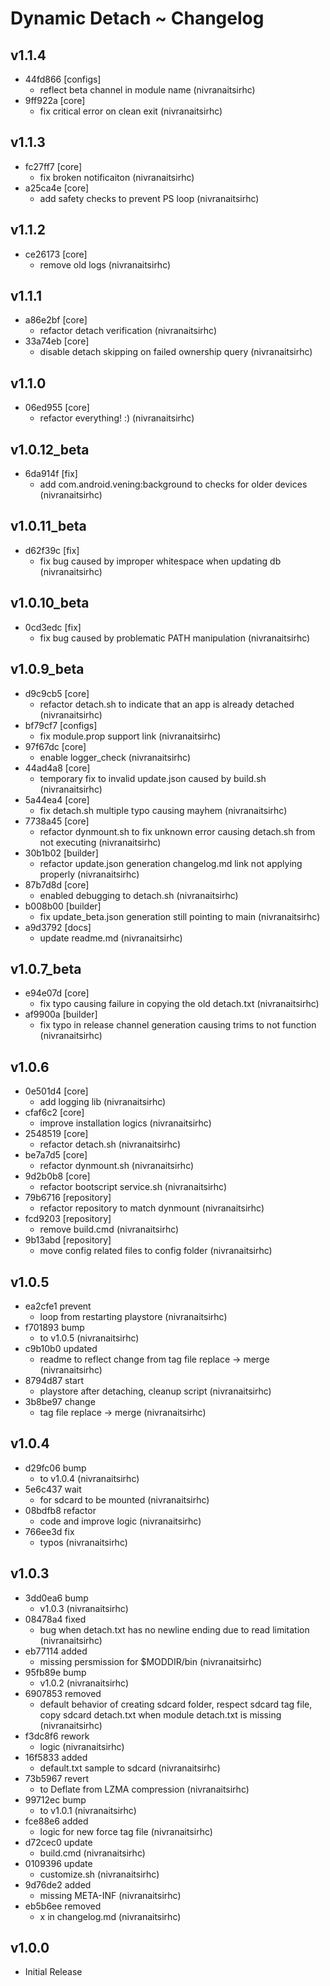 # Dynamic Detach ~ Changelog
## v1.1.4 
- 44fd866 [configs]       
    - reflect beta channel in module name (nivranaitsirhc)  
- 9ff922a [core]          
    - fix critical error on clean exit (nivranaitsirhc)    
## v1.1.3 
- fc27ff7 [core]          
    - fix broken notificaiton (nivranaitsirhc)  
- a25ca4e [core]          
    - add safety checks to prevent PS loop (nivranaitsirhc)    
## v1.1.2 
- ce26173 [core]          
    - remove old logs (nivranaitsirhc)    
## v1.1.1 
- a86e2bf [core]          
    - refactor detach verification (nivranaitsirhc)  
- 33a74eb [core]          
    - disable detach skipping on failed ownership query (nivranaitsirhc)    
## v1.1.0 
- 06ed955 [core]          
    - refactor everything! :) (nivranaitsirhc)    
## v1.0.12_beta 
- 6da914f [fix]           
    - add com.android.vening:background to checks for older devices (nivranaitsirhc)    
## v1.0.11_beta 
- d62f39c [fix]           
    - fix bug caused by improper whitespace when updating db (nivranaitsirhc)    
## v1.0.10_beta 
- 0cd3edc [fix]           
    - fix bug caused by problematic PATH manipulation (nivranaitsirhc)    
## v1.0.9_beta 
- d9c9cb5 [core]          
    - refactor detach.sh to indicate that an app is already detached (nivranaitsirhc)  
- bf79cf7 [configs]       
    - fix module.prop support link (nivranaitsirhc)  
- 97f67dc [core]          
    - enable logger_check (nivranaitsirhc)  
- 44ad4a8 [core]          
    - temporary fix to invalid update.json caused by build.sh (nivranaitsirhc)  
- 5a44ea4 [core]          
    - fix detach.sh multiple typo causing mayhem (nivranaitsirhc)  
- 7738a45 [core]          
    - refactor dynmount.sh to fix unknown error causing detach.sh from not executing (nivranaitsirhc)  
- 30b1b02 [builder]       
    - refactor update.json generation changelog.md link not applying properly (nivranaitsirhc)  
- 87b7d8d [core]          
    - enabled debugging to detach.sh (nivranaitsirhc)  
- b008b00 [builder]       
    - fix update_beta.json generation still pointing to main (nivranaitsirhc)  
- a9d3792 [docs]          
    - update readme.md (nivranaitsirhc)    
## v1.0.7_beta 
- e94e07d [core]          
    - fix typo causing failure in copying the old detach.txt (nivranaitsirhc)  
- af9900a [builder]       
    - fix typo in release channel generation causing trims to not function (nivranaitsirhc)    
## v1.0.6 
- 0e501d4 [core]          
    - add logging lib (nivranaitsirhc)  
- cfaf6c2 [core]          
    - improve installation logics (nivranaitsirhc)  
- 2548519 [core]          
    - refactor detach.sh (nivranaitsirhc)  
- be7a7d5 [core]          
    - refactor dynmount.sh (nivranaitsirhc)  
- 9d2b0b8 [core]          
    - refactor bootscript service.sh (nivranaitsirhc)  
- 79b6716 [repository]    
    - refactor repository to match dynmount (nivranaitsirhc)  
- fcd9203 [repository]    
    - remove build.cmd (nivranaitsirhc)  
- 9b13abd [repository]    
    - move config related files to config folder (nivranaitsirhc)    
## v1.0.5 
- ea2cfe1 prevent         
    - loop from restarting playstore (nivranaitsirhc)  
- f701893 bump            
    - to v1.0.5 (nivranaitsirhc)  
- c9b10b0 updated         
    - readme to reflect change from tag file replace -> merge (nivranaitsirhc)  
- 8794d87 start           
    - playstore after detaching, cleanup script (nivranaitsirhc)  
- 3b8be97 change          
    - tag file replace -> merge (nivranaitsirhc)    
## v1.0.4 
- d29fc06 bump            
    - to v1.0.4 (nivranaitsirhc)  
- 5e6c437 wait            
    - for sdcard to be mounted (nivranaitsirhc)  
- 08bdfb8 refactor        
    - code and improve logic (nivranaitsirhc)  
- 766ee3d fix             
    - typos (nivranaitsirhc)    
## v1.0.3 
- 3dd0ea6 bump            
    - v1.0.3 (nivranaitsirhc)  
- 08478a4 fixed           
    - bug when detach.txt has no newline ending due to read limitation (nivranaitsirhc)  
- eb77114 added           
    - missing persmission for $MODDIR/bin (nivranaitsirhc)  
- 95fb89e bump            
    - v1.0.2 (nivranaitsirhc)  
- 6907853 removed         
    - default behavior of creating sdcard folder, respect sdcard tag file, copy sdcard detach.txt when module detach.txt is missing (nivranaitsirhc)  
- f3dc8f6 rework          
    - logic (nivranaitsirhc)  
- 16f5833 added           
    - default.txt sample to sdcard (nivranaitsirhc)  
- 73b5967 revert          
    - to Deflate from LZMA compression (nivranaitsirhc)  
- 99712ec bump            
    - to v1.0.1 (nivranaitsirhc)  
- fce88e6 added           
    - logic for new force tag file (nivranaitsirhc)  
- d72cec0 update          
    - build.cmd (nivranaitsirhc)  
- 0109396 update          
    - customize.sh (nivranaitsirhc)  
- 9d76de2 added           
    - missing META-INF (nivranaitsirhc)  
- eb5b6ee removed         
    - x in changelog.md (nivranaitsirhc)    
## v1.0.0
- Initial Release
